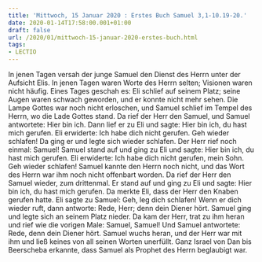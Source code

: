 ```yaml
---
title: 'Mittwoch, 15 Januar 2020 : Erstes Buch Samuel 3,1-10.19-20.'
date: 2020-01-14T17:58:00.001+01:00
draft: false
url: /2020/01/mittwoch-15-januar-2020-erstes-buch.html
tags: 
- LECTIO
---
```


In jenen Tagen versah der junge Samuel den Dienst des Herrn unter der Aufsicht Elis. In jenen Tagen waren Worte des Herrn selten; Visionen waren nicht häufig. Eines Tages geschah es: Eli schlief auf seinem Platz; seine Augen waren schwach geworden, und er konnte nicht mehr sehen. Die Lampe Gottes war noch nicht erloschen, und Samuel schlief im Tempel des Herrn, wo die Lade Gottes stand. Da rief der Herr den Samuel, und Samuel antwortete: Hier bin ich. Dann lief er zu Eli und sagte: Hier bin ich, du hast mich gerufen. Eli erwiderte: Ich habe dich nicht gerufen. Geh wieder schlafen! Da ging er und legte sich wieder schlafen. Der Herr rief noch einmal: Samuel! Samuel stand auf und ging zu Eli und sagte: Hier bin ich, du hast mich gerufen. Eli erwiderte: Ich habe dich nicht gerufen, mein Sohn. Geh wieder schlafen! Samuel kannte den Herrn noch nicht, und das Wort des Herrn war ihm noch nicht offenbart worden. Da rief der Herr den Samuel wieder, zum drittenmal. Er stand auf und ging zu Eli und sagte: Hier bin ich, du hast mich gerufen. Da merkte Eli, dass der Herr den Knaben gerufen hatte. Eli sagte zu Samuel: Geh, leg dich schlafen! Wenn er dich wieder ruft, dann antworte: Rede, Herr; denn dein Diener hört. Samuel ging und legte sich an seinem Platz nieder. Da kam der Herr, trat zu ihm heran und rief wie die vorigen Male: Samuel, Samuel! Und Samuel antwortete: Rede, denn dein Diener hört. Samuel wuchs heran, und der Herr war mit ihm und ließ keines von all seinen Worten unerfüllt. Ganz Israel von Dan bis Beerscheba erkannte, dass Samuel als Prophet des Herrn beglaubigt war.